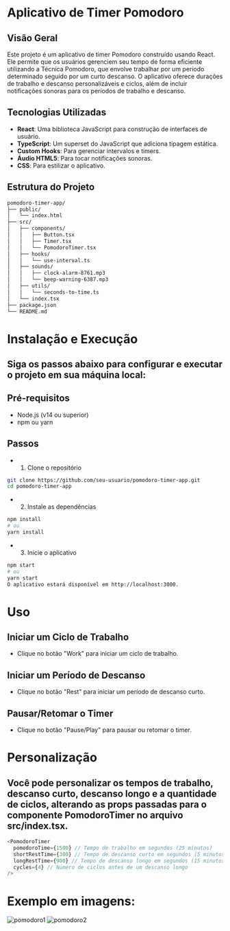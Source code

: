# Aplicativo de Timer Pomodoro

## Visão Geral

Este projeto é um aplicativo de timer Pomodoro construído usando React. Ele permite que os usuários gerenciem seu tempo de forma eficiente utilizando a Técnica Pomodoro, que envolve trabalhar por um período determinado seguido por um curto descanso. O aplicativo oferece durações de trabalho e descanso personalizáveis e ciclos, além de incluir notificações sonoras para os períodos de trabalho e descanso.

## Tecnologias Utilizadas

- **React**: Uma biblioteca JavaScript para construção de interfaces de usuário.
- **TypeScript**: Um superset do JavaScript que adiciona tipagem estática.
- **Custom Hooks**: Para gerenciar intervalos e timers.
- **Áudio HTML5**: Para tocar notificações sonoras.
- **CSS**: Para estilizar o aplicativo.

## Estrutura do Projeto

```bash
pomodoro-timer-app/
├── public/
│   └── index.html
├── src/
│   ├── components/
│   │   ├── Button.tsx
│   │   ├── Timer.tsx
│   │   └── PomodoroTimer.tsx
│   ├── hooks/
│   │   └── use-interval.ts
│   ├── sounds/
│   │   ├── clock-alarm-8761.mp3
│   │   └── beep-warning-6387.mp3
│   ├── utils/
│   │   └── seconds-to-time.ts
│   └── index.tsx
├── package.json
└── README.md
```

# Instalação e Execução
## Siga os passos abaixo para configurar e executar o projeto em sua máquina local:

## Pré-requisitos
- Node.js (v14 ou superior)
- npm ou yarn

## Passos
 - 1. Clone o repositório
```bash
git clone https://github.com/seu-usuario/pomodoro-timer-app.git
cd pomodoro-timer-app
```

- 2. Instale as dependências
```bash
npm install
# ou
yarn install
```

- 3. Inicie o aplicativo
```bash
npm start
# ou
yarn start
O aplicativo estará disponível em http://localhost:3000.
```

# Uso
## Iniciar um Ciclo de Trabalho
- Clique no botão "Work" para iniciar um ciclo de trabalho.
  
## Iniciar um Período de Descanso
- Clique no botão "Rest" para iniciar um período de descanso curto.

## Pausar/Retomar o Timer
- Clique no botão "Pause/Play" para pausar ou retomar o timer.

# Personalização
## Você pode personalizar os tempos de trabalho, descanso curto, descanso longo e a quantidade de ciclos, alterando as props passadas para o componente PomodoroTimer no arquivo src/index.tsx.

```typescript
<PomodoroTimer 
  pomodoroTime={1500} // Tempo de trabalho em segundos (25 minutos)
  shortRestTime={300} // Tempo de descanso curto em segundos (5 minutos)
  longRestTime={900} // Tempo de descanso longo em segundos (15 minutos)
  cycles={4} // Número de ciclos antes de um descanso longo
/>
```

# Exemplo em imagens:
![pomodoro1](https://github.com/LuscaKF/pomodoroApp/assets/62342102/b78d0e6f-3ceb-47f3-8f0d-8fa09da18404)
![pomodoro2](https://github.com/LuscaKF/pomodoroApp/assets/62342102/4fceba95-3461-48de-bad7-1e383f2a66c0)


